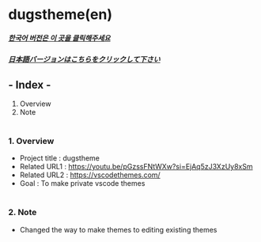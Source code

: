 # dugstheme(en)

##### [한국어 버전은 이 곳을 클릭해주세요](README.md)

##### [日本語バージョンはこちらをクリックして下さい](README_JP.md)

## - Index -

1. Overview
2. Note
   </br>
   </br>

### 1. Overview

- Project title : dugstheme
- Related URL1 : https://youtu.be/pGzssFNtWXw?si=EjAq5zJ3XzUy8xSm
- Related URL2 : https://vscodethemes.com/
- Goal : To make private vscode themes
  </br>
  </br>

### 2. Note

- Changed the way to make themes to editing existing themes

